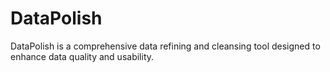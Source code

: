 # DataPolish
DataPolish is a comprehensive data refining and cleansing tool designed to enhance data quality and usability.
